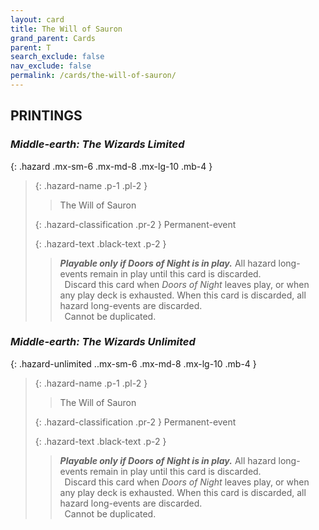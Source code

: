 ```yaml
---
layout: card
title: The Will of Sauron
grand_parent: Cards
parent: T
search_exclude: false
nav_exclude: false
permalink: /cards/the-will-of-sauron/
---
```


## PRINTINGS


### _Middle-earth: The Wizards Limited_

{: .hazard .mx-sm-6 .mx-md-8 .mx-lg-10 .mb-4 }
> {: .hazard-name .p-1 .pl-2 }
> > <div class="hazard-mp"></div>
> > <div class="card-name">The Will of Sauron</div>
>
> {: .hazard-classification .pr-2 }
> Permanent-event
>
> {: .hazard-text .black-text .p-2 }
> > ***Playable only if Doors of Night is in play.*** All hazard long-events remain in play until this card is discarded. <br>&ensp;Discard this card when _Doors of Night_ leaves play, or when any play deck is exhausted. When this card is discarded, all hazard long-events are discarded. <br>&ensp;Cannot be duplicated. 
>

### _Middle-earth: The Wizards Unlimited_

{: .hazard-unlimited ..mx-sm-6 .mx-md-8 .mx-lg-10 .mb-4 }
> {: .hazard-name .p-1 .pl-2 }
> > <div class="hazard-mp"></div>
> > <div class="card-name">The Will of Sauron</div>
>
> {: .hazard-classification .pr-2 }
> Permanent-event
>
> {: .hazard-text .black-text .p-2 }
> > ***Playable only if Doors of Night is in play.*** All hazard long-events remain in play until this card is discarded. <br>&ensp;Discard this card when _Doors of Night_ leaves play, or when any play deck is exhausted. When this card is discarded, all hazard long-events are discarded. <br>&ensp;Cannot be duplicated. 
>
